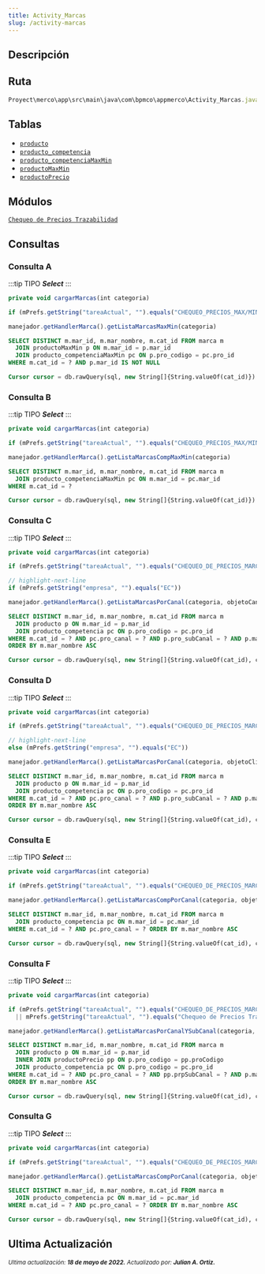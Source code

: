 ```yaml
---
title: Activity_Marcas
slug: /activity-marcas
---
```


## Descripción

## Ruta

```js
Proyect\merco\app\src\main\java\com\bpmco\appmerco\Activity_Marcas.java
```

## Tablas

- [```producto```](./../sincronizacion/tablas/producto.md)
- [```producto_competencia```](./../sincronizacion/tablas/producto_competencia.md)
- [```producto_competenciaMaxMin```](./../sincronizacion/tablas/producto_competenciaMaxMin.md)
- [```productoMaxMin```](./../sincronizacion/tablas/productoMaxMin.md)  
- [```productoPrecio```](./../sincronizacion/tablas/productoPrecio.md)

## Módulos

[```Chequeo de Precios Trazabilidad```](../modules/modulo-44.md)

## Consultas

### Consulta A

:::tip TIPO
***Select***
:::

```js title="Método desde donde se invoca"
private void cargarMarcas(int categoria)
```

```js title="Condiciones"
if (mPrefs.getString("tareaActual", "").equals("CHEQUEO_PRECIOS_MAX/MIN"))
```

```js title="Método"
manejador.getHandlerMarca().getListaMarcasMaxMin(categoria)
```

```sql title="Query"
SELECT DISTINCT m.mar_id, m.mar_nombre, m.cat_id FROM marca m
  JOIN productoMaxMin p ON m.mar_id = p.mar_id
  JOIN producto_competenciaMaxMin pc ON p.pro_codigo = pc.pro_id
WHERE m.cat_id = ? AND p.mar_id IS NOT NULL

Cursor cursor = db.rawQuery(sql, new String[]{String.valueOf(cat_id)})
```

### Consulta B

:::tip TIPO
***Select***
:::

```js title="Método desde donde se invoca"
private void cargarMarcas(int categoria)
```

```js title="Condiciones"
if (mPrefs.getString("tareaActual", "").equals("CHEQUEO_PRECIOS_MAX/MIN"))
```

```js title="Método"
manejador.getHandlerMarca().getListaMarcasCompMaxMin(categoria)
```

```sql title="Query"
SELECT DISTINCT m.mar_id, m.mar_nombre, m.cat_id FROM marca m
  JOIN producto_competenciaMaxMin pc ON m.mar_id = pc.mar_id
WHERE m.cat_id = ? 

Cursor cursor = db.rawQuery(sql, new String[]{String.valueOf(cat_id)})
```

### Consulta C

:::tip TIPO
***Select***
:::

```js title="Método desde donde se invoca"
private void cargarMarcas(int categoria)
```

```js title="Condiciones"
if (mPrefs.getString("tareaActual", "").equals("CHEQUEO_DE_PRECIOS_MARCAS"))

// highlight-next-line
if (mPrefs.getString("empresa", "").equals("EC"))
```

```js title="Método"
manejador.getHandlerMarca().getListaMarcasPorCanal(categoria, objetoCanal.getId(), objetoCliente.getCli_subCanal())
```

```sql title="Query"
SELECT DISTINCT m.mar_id, m.mar_nombre, m.cat_id FROM marca m
  JOIN producto p ON m.mar_id = p.mar_id
  JOIN producto_competencia pc ON p.pro_codigo = pc.pro_id
WHERE m.cat_id = ? AND pc.pro_canal = ? AND p.pro_subCanal = ? AND p.mar_id IS NOT NULL
ORDER BY m.mar_nombre ASC

Cursor cursor = db.rawQuery(sql, new String[]{String.valueOf(cat_id), canal, subCanal})
```

### Consulta D

:::tip TIPO
***Select***
:::

```js title="Método desde donde se invoca"
private void cargarMarcas(int categoria)
```

```js title="Condiciones"
if (mPrefs.getString("tareaActual", "").equals("CHEQUEO_DE_PRECIOS_MARCAS"))

// highlight-next-line
else (mPrefs.getString("empresa", "").equals("EC"))
```

```js title="Método"
manejador.getHandlerMarca().getListaMarcasPorCanal(categoria, objetoCliente.getCli_canal(), objetoCliente.getCli_subCanal())
```

```sql title="Query"
SELECT DISTINCT m.mar_id, m.mar_nombre, m.cat_id FROM marca m
  JOIN producto p ON m.mar_id = p.mar_id
  JOIN producto_competencia pc ON p.pro_codigo = pc.pro_id
WHERE m.cat_id = ? AND pc.pro_canal = ? AND p.pro_subCanal = ? AND p.mar_id IS NOT NULL
ORDER BY m.mar_nombre ASC

Cursor cursor = db.rawQuery(sql, new String[]{String.valueOf(cat_id), canal, subCanal})

```

### Consulta E

:::tip TIPO
***Select***
:::

```js title="Método desde donde se invoca"
private void cargarMarcas(int categoria)
```

```js title="Condiciones"
if (mPrefs.getString("tareaActual", "").equals("CHEQUEO_DE_PRECIOS_MARCAS"))
```

```js title="Método"
manejador.getHandlerMarca().getListaMarcasCompPorCanal(categoria, objetoCliente.getCli_canal())
```

```sql title="Query"
SELECT DISTINCT m.mar_id, m.mar_nombre, m.cat_id FROM marca m
  JOIN producto_competencia pc ON m.mar_id = pc.mar_id
WHERE m.cat_id = ? AND pc.pro_canal = ? ORDER BY m.mar_nombre ASC

Cursor cursor = db.rawQuery(sql, new String[]{String.valueOf(cat_id), canal})
```

### Consulta F

:::tip TIPO
***Select***
:::

```js title="Método desde donde se invoca"
private void cargarMarcas(int categoria)
```

```js title="Condiciones"
if (mPrefs.getString("tareaActual", "").equals("CHEQUEO_DE_PRECIOS_MARCAS_V2")
  || mPrefs.getString("tareaActual", "").equals("Chequeo de Precios Trazabilidad"))
```

```js title="Método"
manejador.getHandlerMarca().getListaMarcasPorCanalYSubCanal(categoria, objetoCliente.getCli_canal(), objetoCliente.getCli_subCanal())
```

```sql title="Query"
SELECT DISTINCT m.mar_id, m.mar_nombre, m.cat_id FROM marca m
  JOIN producto p ON m.mar_id = p.mar_id
  INNER JOIN productoPrecio pp ON p.pro_codigo = pp.proCodigo
  JOIN producto_competencia pc ON p.pro_codigo = pc.pro_id
WHERE m.cat_id = ? AND pc.pro_canal = ? AND pp.prpSubCanal = ? AND p.mar_id IS NOT NULL
ORDER BY m.mar_nombre ASC

Cursor cursor = db.rawQuery(sql, new String[]{String.valueOf(cat_id), canal, subCanal})
```

### Consulta G

:::tip TIPO
***Select***
:::

```js title="Método desde donde se invoca"
private void cargarMarcas(int categoria)
```

```js title="Condiciones"
if (mPrefs.getString("tareaActual", "").equals("CHEQUEO_DE_PRECIOS_MARCAS"))
```

```js title="Método"
manejador.getHandlerMarca().getListaMarcasCompPorCanal(categoria, objetoCliente.getCli_canal())
```

```sql title="Query"
SELECT DISTINCT m.mar_id, m.mar_nombre, m.cat_id FROM marca m
  JOIN producto_competencia pc ON m.mar_id = pc.mar_id
WHERE m.cat_id = ? AND pc.pro_canal = ? ORDER BY m.mar_nombre ASC

Cursor cursor = db.rawQuery(sql, new String[]{String.valueOf(cat_id), canal})
```

## Ultima Actualización

<div class="ultima-actualizacion">
  <small>
    <i>
      Ultima actualización:
      <b> 18 de mayo de 2022.</b>
    </i>
  </small>

  <small>
    <i>
      Actualizado por:
      <b> Julian A. Ortiz.</b>
    </i>
  </small>
</div>